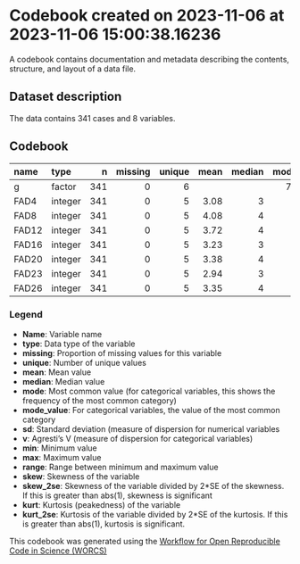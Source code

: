 Codebook created on 2023-11-06 at 2023-11-06 15:00:38.16236
================

A codebook contains documentation and metadata describing the contents,
structure, and layout of a data file.

## Dataset description

The data contains 341 cases and 8 variables.

## Codebook

| name  | type    |   n | missing | unique | mean | median | mode | mode_value |   sd |   v | min | max | range |  skew | skew_2se |  kurt | kurt_2se |
|:------|:--------|----:|--------:|-------:|-----:|-------:|-----:|:-----------|-----:|----:|----:|----:|------:|------:|---------:|------:|---------:|
| g     | factor  | 341 |       0 |      6 |      |        |   72 | Miami      |      | 0.8 |     |     |       |       |          |       |          |
| FAD4  | integer | 341 |       0 |      5 | 3.08 |      3 |    3 |            | 1.10 |     |   1 |   5 |     4 | -0.20 |    -0.74 | -0.90 |    -1.71 |
| FAD8  | integer | 341 |       0 |      5 | 4.08 |      4 |    4 |            | 0.86 |     |   1 |   5 |     4 | -0.97 |    -3.66 |  0.84 |     1.59 |
| FAD12 | integer | 341 |       0 |      5 | 3.72 |      4 |    4 |            | 1.08 |     |   1 |   5 |     4 | -0.74 |    -2.81 | -0.18 |    -0.34 |
| FAD16 | integer | 341 |       0 |      5 | 3.23 |      3 |    3 |            | 1.11 |     |   1 |   5 |     4 | -0.28 |    -1.05 | -0.92 |    -1.74 |
| FAD20 | integer | 341 |       0 |      5 | 3.38 |      4 |    4 |            | 1.07 |     |   1 |   5 |     4 | -0.38 |    -1.44 | -0.58 |    -1.11 |
| FAD23 | integer | 341 |       0 |      5 | 2.94 |      3 |    3 |            | 1.13 |     |   1 |   5 |     4 |  0.00 |     0.02 | -1.03 |    -1.95 |
| FAD26 | integer | 341 |       0 |      5 | 3.35 |      4 |    4 |            | 1.12 |     |   1 |   5 |     4 | -0.41 |    -1.55 | -0.78 |    -1.49 |

### Legend

- **Name**: Variable name
- **type**: Data type of the variable
- **missing**: Proportion of missing values for this variable
- **unique**: Number of unique values
- **mean**: Mean value
- **median**: Median value
- **mode**: Most common value (for categorical variables, this shows the
  frequency of the most common category)
- **mode_value**: For categorical variables, the value of the most
  common category
- **sd**: Standard deviation (measure of dispersion for numerical
  variables
- **v**: Agresti’s V (measure of dispersion for categorical variables)
- **min**: Minimum value
- **max**: Maximum value
- **range**: Range between minimum and maximum value
- **skew**: Skewness of the variable
- **skew_2se**: Skewness of the variable divided by 2\*SE of the
  skewness. If this is greater than abs(1), skewness is significant
- **kurt**: Kurtosis (peakedness) of the variable
- **kurt_2se**: Kurtosis of the variable divided by 2\*SE of the
  kurtosis. If this is greater than abs(1), kurtosis is significant.

This codebook was generated using the [Workflow for Open Reproducible
Code in Science (WORCS)](https://osf.io/zcvbs/)
